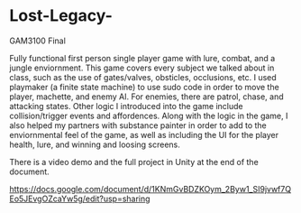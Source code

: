 # Lost-Legacy-
GAM3100 Final


Fully functional first person single player game with lure, combat, and a jungle enviornment. This game covers every subject we talked about in class, such as the use of gates/valves, obsticles, occlusions, etc. 
I used playmaker (a finite state machine) to use sudo code in order to move the player, machette, and enemy AI.
For enemies, there are patrol, chase, and attacking states.
Other logic I introduced into the game include collision/trigger events and affordences.
Along with the logic in the game, I also helped my partners with substance painter in order to add to the enviornmental feel of the game, as well as including the UI for the player health, lure, and winning and loosing screens.

There is a video demo and the full project in Unity at the end of the document.

https://docs.google.com/document/d/1KNmGvBDZKOym_2Byw1_SI9jvwf7QEo5JEvgOZcaYw5g/edit?usp=sharing
